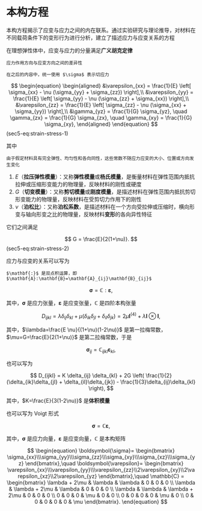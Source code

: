 # 本构方程

<span class="gray-text">
本构方程揭示了应变与应力之间的内在联系。通过实验研究与理论推导，对材料在不同载荷条件下的变形行为进行分析，建立了描述应力与应变关系的方程
</span>

在理想弹性体中，应变与应力的分量满足**广义胡克定律**

```{margin}
应力作用方向与应变方向之间的差异性

在之后的内容中，统一使用 $\sigma$ 表示切应力
```

$$
\begin{equation}
\begin{aligned}
&\varepsilon_{xx} = \frac{1}{E} \left[ \sigma_{xx} - \nu (\sigma_{yy} + \sigma_{zz}) \right],\\
&\varepsilon_{yy} = \frac{1}{E} \left[ \sigma_{yy} - \nu (\sigma_{zz} + \sigma_{xx}) \right],\\
&\varepsilon_{zz} = \frac{1}{E} \left[ \sigma_{zz} - \nu (\sigma_{xx} + \sigma_{yy}) \right],\\
&\gamma_{yz} = \frac{1}{G} \sigma_{yz}, \quad \gamma_{zx} = \frac{1}{G} \sigma_{zx}, \quad \gamma_{xy} = \frac{1}{G} \sigma_{xy},
\end{aligned}
\end{equation}
$$ (sec5-eq:strain-stress-1)

其中

```{margin}
由于假定材料具有完全弹性、均匀性和各向同性，这些常数不随应力应变的大小、位置或方向发生变化
```

1. $E$（**拉压弹性模量**）：又称**弹性模量**或**杨氏模量**，是衡量材料在弹性范围内抵抗拉伸或压缩形变能力的物理量，反映材料的刚性或硬度
2. $G$（**切变模量**）：又称**剪切模量**或**刚度模量**，是描述材料在弹性范围内抵抗剪切形变能力的物理量，反映材料在受剪切力作用下的刚性
3. $\nu$（**泊松比**）：又称**泊松系数**，是描述材料在一个方向受拉伸或压缩时，横向形变与轴向形变之比的物理量，反映材料**变形**的各向异性特征

它们之间满足

$$
G = \frac{E}{2(1+\nu)}.
$$ (sec5-eq:strain-stress-2)

应力与应变的关系可以写为

```{margin}
$\mathbf{:}$ 是双点积运算，即 $\mathbf{A}:\mathbf{B}=\mathbf{A}_{ij}\mathbf{B}_{ij}$
```

$$
\boldsymbol{\sigma}=\mathbb{C}:\boldsymbol{\varepsilon},
$$

其中，$\boldsymbol{\sigma}$ 是应力张量，$\boldsymbol{\varepsilon}$ 是应变张量，$\mathbb{C}$ 是四阶本构张量

$$
D_{ijkl} = \lambda\delta_{ij}\delta_{kl}+\mu(\delta_{ik}\delta_{jl}+\delta_{il}\delta_{jk})=2\mu\mathbf{I}^{(4)}+\lambda\mathbf{I}\otimes\mathbf{I},
$$

其中，$\lambda=\frac{E \nu}{(1+\nu)(1-2\nu)}$ 是第一拉梅常数，$\mu=G=\frac{E}{2(1+\nu)}$ 是第二拉梅常数，于是

$$
\boldsymbol{\sigma}_{ij}=\mathbb{C}_{ijkl}\boldsymbol{\varepsilon}_{kl},
$$

也可以写为

$$
D_{ijkl} = K \delta_{ij} \delta_{kl} + 2G \left( \frac{1}{2}(\delta_{ik}\delta_{jl} + \delta_{il}\delta_{jk}) - \frac{1}{3}\delta_{ij}\delta_{kl} \right),
$$

其中，$K=\frac{E}{3(1-2\nu)}$ 是**体积模量**

也可以写为 Voigt 形式

$$
\boldsymbol{\sigma}=\mathbb{C}\boldsymbol{\varepsilon},
$$

其中，$\boldsymbol{\sigma}$ 是应力向量，$\boldsymbol{\varepsilon}$ 是应变向量，$\mathbb{C}$ 是本构矩阵

$$
\begin{equation}
\boldsymbol{\sigma}=
\begin{bmatrix}
\sigma_{xx}\\\sigma_{yy}\\\sigma_{zz}\\\sigma_{xy}\\\sigma_{xz}\\\sigma_{yz}
\end{bmatrix},\quad
\boldsymbol{\varepsilon}=
\begin{bmatrix}
\varepsilon_{xx}\\\varepsilon_{yy}\\\varepsilon_{zz}\\2\varepsilon_{xy}\\2\varepsilon_{xz}\\2\varepsilon_{yz}
\end{bmatrix},\quad
\mathbb{C} =
\begin{bmatrix}
\lambda + 2\mu & \lambda & \lambda & 0 & 0 & 0 \\
\lambda & \lambda + 2\mu & \lambda & 0 & 0 & 0 \\
\lambda & \lambda & \lambda + 2\mu & 0 & 0 & 0 \\
0 & 0 & 0 & \mu & 0 & 0 \\
0 & 0 & 0 & 0 & \mu & 0 \\
0 & 0 & 0 & 0 & 0 & \mu
\end{bmatrix}.
\end{equation}
$$